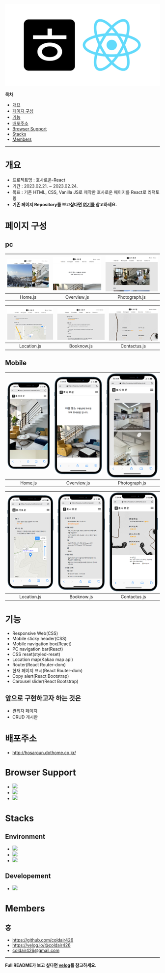<div align = "center"><img src="./README_src/hosaroun_react.png" alt="hosaroun-logo"></div>

<!-- 목차 -->

**목차**

<ul>
    <li><a href="#개요">개요</a></li>
    <li><a href="#페이지-구성">페이지 구성</a></li>
    <li><a href="#기능">기능</a></li>
    <li><a href="#배포주소">배포주소</a></li>
    <li><a href="#browser-support">Browser Support</a></li>
    <li><a href="#stacks">Stacks</a></li>
    <li><a href="#members">Members</a></li>
</ul>

---

# 개요

- 프로젝트명 : 호사로운-React
- 기간 : 2023.02.21. ~ 2023.02.24.
- 목표 : 기존 HTML, CSS, Vanilla JS로 제작한 호사로운 페이지를 React로 리팩토링
- **기존 페이지 Repository를 보고싶다면 [여기를](https://github.com/coldair426/hosaroun) 참고하세요.**

# 페이지 구성

## pc

| <img src="./README_src/1.jpg" alt="index.html"> | <img src="./README_src/2.jpg" alt="overview.html"> | <img src="./README_src/3.jpg" alt="rooms.html"> |
| :---------------------------------------------: | :------------------------------------------------: | :---------------------------------------------: |
|                     Home.js                     |                    Overview.js                     |                  Photograph.js                  |

| <img src="./README_src/4.jpg" alt="location.html"> | <img src="./README_src/5.jpg" alt="booknow.html"> | <img src="./README_src/6.jpg" alt="contactus.html"> |
| :------------------------------------------------: | :-----------------------------------------------: | :-------------------------------------------------: |
|                    Location.js                     |                    Booknow.js                     |                    Contactus.js                     |

## Mobile

| <img src="./README_src/mobile1.png" alt="index.html"> | <img src="./README_src/mobile2.png" alt="overview.html"> | <img src="./README_src/mobile3.png" alt="rooms.html"> |
| :---------------------------------------------------: | :------------------------------------------------------: | :---------------------------------------------------: |
|                        Home.js                        |                       Overview.js                        |                     Photograph.js                     |

| <img src="./README_src/mobile4.png" alt="location.html"> | <img src="./README_src/mobile5.png" alt="booknow.html"> | <img src="./README_src/mobile6.png" alt="contactus.html"> |
| :------------------------------------------------------: | :-----------------------------------------------------: | :-------------------------------------------------------: |
|                       Location.js                        |                       Booknow.js                        |                       Contactus.js                        |

# 기능

- Responsive Web(CSS)
- Mobile sticky header(CSS)
- Mobile navigation box(React)
- PC navigation bar(React)
- CSS reset(styled-reset)
- Location map(Kakao map api)
- Router(React Router-dom)
- 현재 페이지 표시(React Router-dom)
- Copy alert(React Bootstrap)
- Carousel slider(React Bootstrap)

## 앞으로 구현하고자 하는 것은

- 관리자 페이지
- CRUD 게시판

# 배포주소

- http://hosaroun.dothome.co.kr/

# Browser Support

- <img src = "https://img.shields.io/badge/chrome-support-success?style=flat&logo=googlechrome&logoColor=white&labelColor=4285F4" height = "25x">
- <img src = "https://img.shields.io/badge/Edge-support-success?style=flat&logo=microsoftedge&logoColor=white&labelColor=0078D7" height = "25px">
- <img src = "https://img.shields.io/badge/safari-support-success?style=flat&logo=safari&logoColor=white&labelColor=000000" height = "25px">

# Stacks

## Environment

- <img src = "https://img.shields.io/badge/VSCode-007ACC?logo=visual studio code" height = "30px">
- <img src = "https://img.shields.io/badge/Git-white?logo=git" height = "30px">
- <img src = "https://img.shields.io/badge/GitHub-181717?logo=github" height = "30px">

## Developement

- <img src = "https://img.shields.io/badge/React-white?logo=react" height = "30px">

# Members

## 홍

- https://github.com/coldair426
- https://velog.io/@coldair426
- coldair426@gmail.com

---

**Full README가 보고 싶다면 [velog](https://velog.io/@coldair426/series/%ED%98%B8%EC%82%AC%EB%A1%9C%EC%9A%B4%ED%94%84%EB%A1%9C%EC%A0%9D%ED%8A%B8)를 참고하세요.**
